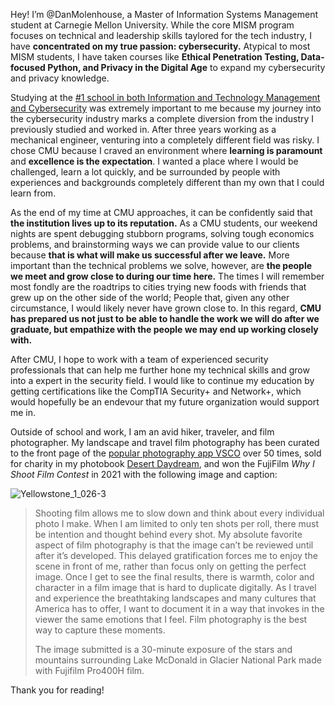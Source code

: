 Hey! I’m @DanMolenhouse, a Master of Information Systems Management student at Carnegie Mellon University. While the core MISM program focuses on technical and leadership skills taylored for the tech industry, I have **concentrated on my true passion: cybersecurity.** Atypical to most MISM students, I have taken courses like **Ethical Penetration Testing, Data-focused Python, and Privacy in the Digital Age** to expand my cybersecurity and privacy knowledge.

Studying at the [#1 school in both Information and Technology Management and Cybersecurity](https://www.heinz.cmu.edu/about/rankings) was extremely important to me because my journey into the cybersecurity industry marks a complete diversion from the industry I previously studied and worked in. After three years working as a mechanical engineer, venturing into a completely different field was risky. I chose CMU because I craved an environment where **learning is paramount** and **excellence is the expectation**. I wanted a place where I would be challenged, learn a lot quickly, and be surrounded by people with experiences and backgrounds completely different than my own that I could learn from.

As the end of my time at CMU approaches, it can be confidently said that **the institution lives up to its reputation.** As a CMU students, our weekend nights are spent debugging stubborn programs, solving tough economics problems, and brainstorming ways we can provide value to our clients because **that is what will make us successful after we leave.** More important than the technical problems we solve, however, are **the people we meet and grow close to during our time here.** The times I will remember most fondly are the roadtrips to cities trying new foods with friends that grew up on the other side of the world; People that, given any other circumstance, I would likely never have grown close to. In this regard, **CMU has prepared us not just to be able to handle the work we will do after we graduate, but empathize with the people we may end up working closely with.**

After CMU, I hope to work with a team of experienced security professionals that can help me further hone my technical skills and grow into a expert in the security field. I would like to continue my education by getting certifications like the CompTIA Security+ and Network+, which would hopefully be an endevour that my future organization would support me in.

Outside of school and work, I am an avid hiker, traveler, and film photographer. My landscape and travel film photography has been curated to the front page of the [popular photography app VSCO](https://vsco.co/danmolenhouse/gallery) over 50 times, sold for charity in my photobook [Desert Daydream](https://www.magcloud.com/browse/issue/1772854), and won the FujiFilm *Why I Shoot Film Contest* in 2021 with the following image and caption:

![Yellowstone_1_026-3](https://user-images.githubusercontent.com/114946651/199166270-925fd1a8-6ec8-4c33-8220-da537800f3ed.jpg)


>Shooting film allows me to slow down and think about every individual photo I make. When I am limited to only ten shots per roll, there must be intention and thought behind every shot.
>My absolute favorite aspect of film photography is that the image can’t be reviewed until after it’s developed. This delayed gratification forces me to enjoy the scene in front of me, rather than focus only on getting the perfect image. Once I get to see the final results, there is warmth, color and character in a film image that is hard to duplicate digitally. As I travel and experience the breathtaking landscapes and many cultures that America has to offer, I want to document it in a way that invokes in the viewer the same emotions that I feel. Film photography is the best way to capture these moments.
>
>The image submitted is a 30-minute exposure of the stars and mountains surrounding Lake McDonald in Glacier National Park made with Fujifilm Pro400H film.

Thank you for reading! 

<!---
DanMolenhouse/DanMolenhouse is a ✨ special ✨ repository because its `README.md` (this file) appears on your GitHub profile.
You can click the Preview link to take a look at your changes.
--->
